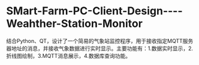 # SMart-Farm-PC-Client-Design----Weahther-Station-Monitor
结合Python、QT，设计了一个简易的气象站监控程序，用于接收指定MQTT服务器地址的消息，并接收气象数据进行实时显示。主要功能有：1.数据实时显示，2.折线图绘制，3.MQTT消息展示，4.数据库查询功能。
